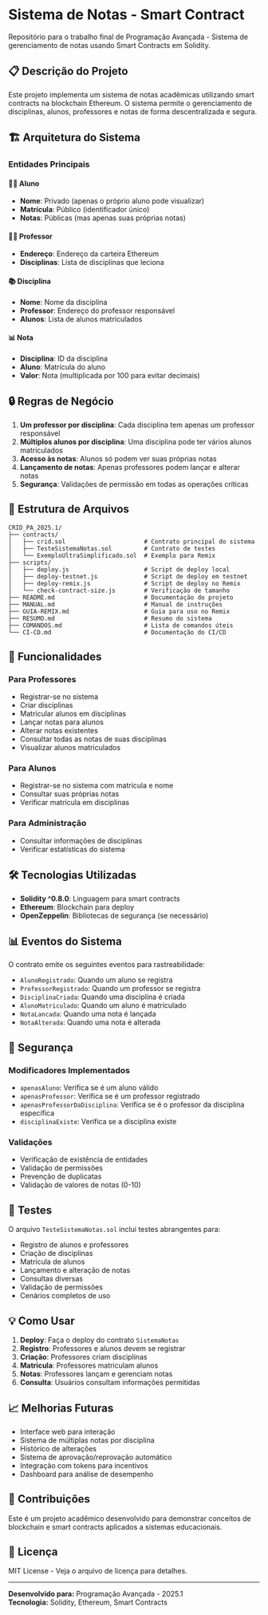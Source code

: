 # Sistema de Notas - Smart Contract

Repositório para o trabalho final de Programação Avançada - Sistema de gerenciamento de notas usando Smart Contracts em Solidity.

## 📋 Descrição do Projeto

Este projeto implementa um sistema de notas acadêmicas utilizando smart contracts na blockchain Ethereum. O sistema permite o gerenciamento de disciplinas, alunos, professores e notas de forma descentralizada e segura.

## 🏗️ Arquitetura do Sistema

### Entidades Principais

#### 👨‍🎓 Aluno
- **Nome**: Privado (apenas o próprio aluno pode visualizar)
- **Matrícula**: Público (identificador único)
- **Notas**: Públicas (mas apenas suas próprias notas)

#### 👨‍🏫 Professor
- **Endereço**: Endereço da carteira Ethereum
- **Disciplinas**: Lista de disciplinas que leciona

#### 📚 Disciplina
- **Nome**: Nome da disciplina
- **Professor**: Endereço do professor responsável
- **Alunos**: Lista de alunos matriculados

#### 📊 Nota
- **Disciplina**: ID da disciplina
- **Aluno**: Matrícula do aluno
- **Valor**: Nota (multiplicada por 100 para evitar decimais)

## 🔒 Regras de Negócio

1. **Um professor por disciplina**: Cada disciplina tem apenas um professor responsável
2. **Múltiplos alunos por disciplina**: Uma disciplina pode ter vários alunos matriculados
3. **Acesso às notas**: Alunos só podem ver suas próprias notas
4. **Lançamento de notas**: Apenas professores podem lançar e alterar notas
5. **Segurança**: Validações de permissão em todas as operações críticas

## 📁 Estrutura de Arquivos

```
CRID_PA_2025.1/
├── contracts/
│   ├── crid.sol                      # Contrato principal do sistema
│   ├── TesteSistemaNotas.sol         # Contrato de testes
│   └── ExemploUltraSimplificado.sol  # Exemplo para Remix
├── scripts/
│   ├── deploy.js                     # Script de deploy local
│   ├── deploy-testnet.js             # Script de deploy em testnet
│   ├── deploy-remix.js               # Script de deploy no Remix
│   └── check-contract-size.js        # Verificação de tamanho
├── README.md                         # Documentação do projeto
├── MANUAL.md                         # Manual de instruções
├── GUIA-REMIX.md                     # Guia para uso no Remix
├── RESUMO.md                         # Resumo do sistema
├── COMANDOS.md                       # Lista de comandos úteis
└── CI-CD.md                          # Documentação do CI/CD
```

## 🚀 Funcionalidades

### Para Professores
- Registrar-se no sistema
- Criar disciplinas
- Matricular alunos em disciplinas
- Lançar notas para alunos
- Alterar notas existentes
- Consultar todas as notas de suas disciplinas
- Visualizar alunos matriculados

### Para Alunos
- Registrar-se no sistema com matrícula e nome
- Consultar suas próprias notas
- Verificar matrícula em disciplinas

### Para Administração
- Consultar informações de disciplinas
- Verificar estatísticas do sistema

## 🛠️ Tecnologias Utilizadas

- **Solidity ^0.8.0**: Linguagem para smart contracts
- **Ethereum**: Blockchain para deploy
- **OpenZeppelin**: Bibliotecas de segurança (se necessário)

## 📊 Eventos do Sistema

O contrato emite os seguintes eventos para rastreabilidade:

- `AlunoRegistrado`: Quando um aluno se registra
- `ProfessorRegistrado`: Quando um professor se registra
- `DisciplinaCriada`: Quando uma disciplina é criada
- `AlunoMatriculado`: Quando um aluno é matriculado
- `NotaLancada`: Quando uma nota é lançada
- `NotaAlterada`: Quando uma nota é alterada

## 🔐 Segurança

### Modificadores Implementados

- `apenasAluno`: Verifica se é um aluno válido
- `apenasProfessor`: Verifica se é um professor registrado
- `apenasProfessorDaDisciplina`: Verifica se é o professor da disciplina específica
- `disciplinaExiste`: Verifica se a disciplina existe

### Validações

- Verificação de existência de entidades
- Validação de permissões
- Prevenção de duplicatas
- Validação de valores de notas (0-10)

## 🧪 Testes

O arquivo `TesteSistemaNotas.sol` inclui testes abrangentes para:

- Registro de alunos e professores
- Criação de disciplinas
- Matrícula de alunos
- Lançamento e alteração de notas
- Consultas diversas
- Validação de permissões
- Cenários completos de uso

## 💡 Como Usar

1. **Deploy**: Faça o deploy do contrato `SistemaNotas`
2. **Registro**: Professores e alunos devem se registrar
3. **Criação**: Professores criam disciplinas
4. **Matrícula**: Professores matriculam alunos
5. **Notas**: Professores lançam e gerenciam notas
6. **Consulta**: Usuários consultam informações permitidas

## 📈 Melhorias Futuras

- Interface web para interação
- Sistema de múltiplas notas por disciplina
- Histórico de alterações
- Sistema de aprovação/reprovação automático
- Integração com tokens para incentivos
- Dashboard para análise de desempenho

## 🤝 Contribuições

Este é um projeto acadêmico desenvolvido para demonstrar conceitos de blockchain e smart contracts aplicados a sistemas educacionais.

## 📄 Licença

MIT License - Veja o arquivo de licença para detalhes.

---

**Desenvolvido para:** Programação Avançada - 2025.1  
**Tecnologia:** Solidity, Ethereum, Smart Contracts
